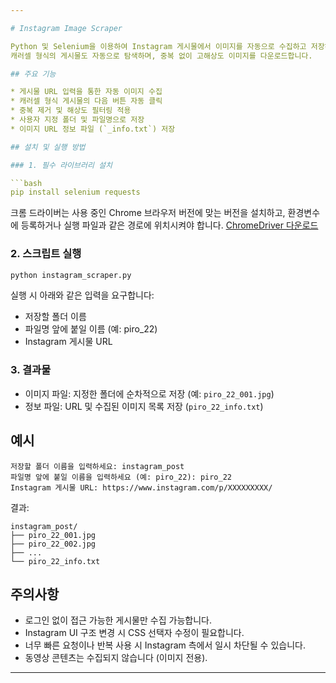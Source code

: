 ```yaml
---

# Instagram Image Scraper

Python 및 Selenium을 이용하여 Instagram 게시물에서 이미지를 자동으로 수집하고 저장하는 스크립트입니다.
캐러셀 형식의 게시물도 자동으로 탐색하며, 중복 없이 고해상도 이미지를 다운로드합니다.

## 주요 기능

* 게시물 URL 입력을 통한 자동 이미지 수집
* 캐러셀 형식 게시물의 다음 버튼 자동 클릭
* 중복 제거 및 해상도 필터링 적용
* 사용자 지정 폴더 및 파일명으로 저장
* 이미지 URL 정보 파일 (`_info.txt`) 저장

## 설치 및 실행 방법

### 1. 필수 라이브러리 설치

```bash
pip install selenium requests
```

크롬 드라이버는 사용 중인 Chrome 브라우저 버전에 맞는 버전을 설치하고, 환경변수에 등록하거나 실행 파일과 같은 경로에 위치시켜야 합니다.
[ChromeDriver 다운로드](https://sites.google.com/chromium.org/driver/)

### 2. 스크립트 실행

```bash
python instagram_scraper.py
```

실행 시 아래와 같은 입력을 요구합니다:

* 저장할 폴더 이름
* 파일명 앞에 붙일 이름 (예: piro\_22)
* Instagram 게시물 URL

### 3. 결과물

* 이미지 파일: 지정한 폴더에 순차적으로 저장 (예: `piro_22_001.jpg`)
* 정보 파일: URL 및 수집된 이미지 목록 저장 (`piro_22_info.txt`)

## 예시

```
저장할 폴더 이름을 입력하세요: instagram_post
파일명 앞에 붙일 이름을 입력하세요 (예: piro_22): piro_22
Instagram 게시물 URL: https://www.instagram.com/p/XXXXXXXXX/
```

결과:

```
instagram_post/
├── piro_22_001.jpg
├── piro_22_002.jpg
├── ...
└── piro_22_info.txt
```

## 주의사항

* 로그인 없이 접근 가능한 게시물만 수집 가능합니다.
* Instagram UI 구조 변경 시 CSS 선택자 수정이 필요합니다.
* 너무 빠른 요청이나 반복 사용 시 Instagram 측에서 일시 차단될 수 있습니다.
* 동영상 콘텐츠는 수집되지 않습니다 (이미지 전용).

---
```

